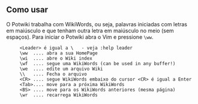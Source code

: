 Como usar
---------

O Potwiki trabalha com WikiWords, ou seja, palavras iniciadas com letras
em maiúsculo e que tenham outra letra em maiúsculo no meio (sem
espaços). Para iniciar o Potwiki abra o Vim e pressione `\ww`.

         <Leader> é igual a \   - veja :help leader
         \ww  .... abra a sua HomePage
         \wi  .... abre o Wiki index
         \wf  .... segue uma WikiWords (can be used in any buffer!)
         \we  .... edite um arquivo Wiki
         \\   .... Fecha o arquivo
         <CR> .... segue WikiWords embaixo do cursor <CR> é igual a Enter
         <Tab>.... move para a próxima WikiWords
         <BS> .... move para os WikiWords anteriores (mesma página)
         \wr  .... recarrega WikiWords

